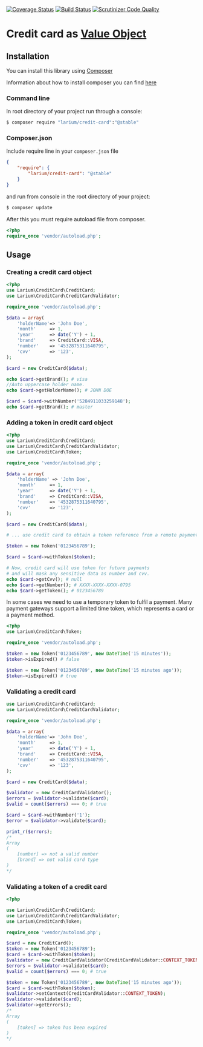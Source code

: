 [![Coverage Status](https://coveralls.io/repos/Larium/larium_creditcard/badge.svg?branch=master&service=github)](https://coveralls.io/github/Larium/larium_creditcard?branch=master) [![Build Status](https://travis-ci.org/Larium/larium_creditcard.svg?branch=master)](https://travis-ci.org/Larium/larium_creditcard) [![Scrutinizer Code Quality](https://scrutinizer-ci.com/g/Larium/larium_creditcard/badges/quality-score.png?b=master)](https://scrutinizer-ci.com/g/Larium/larium_creditcard/?branch=master)


# Credit card as [Value Object](https://en.wikipedia.org/wiki/Value_object)

## Installation
You can install this library using [Composer](http://getcomposer.org)

Information about how to install composer you can find [here](https://getcomposer.org/doc/00-intro.md)

### Command line
In root directory of your project run through a console:
```bash
$ composer require "larium/credit-card":"@stable"
```
### Composer.json
Include require line in your ```composer.json``` file
```json
{
	"require": {
    	"larium/credit-card": "@stable"
    }
}
```
and run from console in the root directory of your project:
```bash
$ composer update
```

After this you must require autoload file from composer.
```php
<?php
require_once 'vendor/autoload.php';
```

## Usage

### Creating a credit card object

````php
<?php
use Larium\CreditCard\CreditCard;
use Larium\CreditCard\CreditCardValidator;

require_once 'vendor/autoload.php';

$data = array(
    'holderName'=> 'John Doe',
    'month'     => 1,
    'year'      => date('Y') + 1,
    'brand'     => CreditCard::VISA,
    'number'    => '4532875311640795',
    'cvv'       => '123',
);

$card = new CreditCard($data);

echo $card->getBrand(); # visa
//Auto uppercase holder name.
echo $card->getHolderName(); # JOHN DOE

$card = $card->withNumber('5284911033259148');
echo $card->getBrand(); # master

````

### Adding a token in credit card object

````php
<?php
use Larium\CreditCard\CreditCard;
use Larium\CreditCard\CreditCardValidator;
use Larium\CreditCard\Token;

require_once 'vendor/autoload.php';

$data = array(
    'holderName' => 'John Doe',
    'month'     => 1,
    'year'      => date('Y') + 1,
    'brand'     => CreditCard::VISA,
    'number'    => '4532875311640795',
    'cvv'       => '123',
);

$card = new CreditCard($data);

# ... use credit card to obtain a token reference from a remote payment gateway.

$token = new Token('0123456789');

$card = $card->withToken($token);

# Now, credit card will use token for future payments
# and will mask any sensitive data as number and cvv.
echo $card->getCvv(); # null
echo $card->getNumber(); # XXXX-XXXX-XXXX-0795
echo $card->getToken(); # 0123456789

````

In some cases we need to use a temporary token to fulfil a payment.
Many payment gateways support a limited time token, which represents a card or
a payment method.

````php
<?php
use Larium\CreditCard\Token;

require_once 'vendor/autoload.php';

$token = new Token('0123456789', new DateTime('15 minutes'));
$token->isExpired() # false

$token = new Token('0123456789', new DateTime('15 minutes ago'));
$token->isExpired() # true

````


### Validating a credit card

````php
use Larium\CreditCard\CreditCard;
use Larium\CreditCard\CreditCardValidator;

require_once 'vendor/autoload.php';

$data = array(
    'holderName'=> 'John Doe',
    'month'     => 1,
    'year'      => date('Y') + 1,
    'brand'     => CreditCard::VISA,
    'number'    => '4532875311640795',
    'cvv'       => '123',
);

$card = new CreditCard($data);

$validator = new CreditCardValidator();
$errors = $validator->validate($card);
$valid = count($errors) === 0; # true

$card = $card->withNumber('1');
$error = $validator->validate($card);

print_r($errors);
/*
Array
(
    [number] => not a valid number
    [brand] => not valid card type
)
*/
````

### Validating a token of a credit card

````php
<?php

use Larium\CreditCard\CreditCard;
use Larium\CreditCard\CreditCardValidator;
use Larium\CreditCard\Token;

require_once 'vendor/autoload.php';

$card = new CreditCard();
$token = new Token('0123456789');
$card = $card->withToken($token);
$validator = new CreditCardValidator(CreditCardValidator::CONTEXT_TOKEN);
$errors = $validator->validate($card);
$valid = count($errors) === 0; # true

$token = new Token('0123456789', new DateTime('15 minutes ago'));
$card = $card->withToken($token);
$validator->setContext(CreditCardValidator::CONTEXT_TOKEN);
$validator->validate($card);
$validator->getErrors();
/*
Array
(
    [token] => token has been expired
)
*/
````
